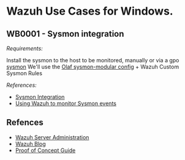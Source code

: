 # Wazuh Use Cases for Windows.

## WB0001 - Sysmon integration
*Requirements:*

Install the sysmon to the host to be monitored, manually or via a gpo [sysmon](https://learn.microsoft.com/en-us/sysinternals/downloads/sysmon)
We'll use the [Olaf sysmon-modular config](https://github.com/olafhartong/sysmon-modular/blob/master/sysmonconfig.xml) + Wazuh Custom Sysmon Rules

*References:*
- [Sysmon Integration](https://documentation.wazuh.com/current/user-manual/manager/wazuh-archives.html#sysmon-integration)
- [Using Wazuh to monitor Sysmon events](https://wazuh.com/blog/using-wazuh-to-monitor-sysmon-events/)


## Refences
- [Wazuh Server Administration](https://documentation.wazuh.com/current/user-manual/manager/index.html)
- [Wazuh Blog](https://wazuh.com/blog/)
- [Proof of Concept Guide](https://documentation.wazuh.com/current/proof-of-concept-guide/index.html)

